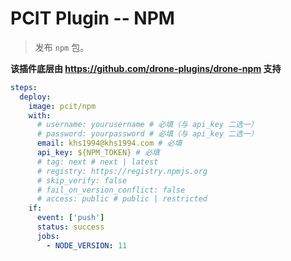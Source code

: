 # PCIT Plugin -- NPM

> 发布 `npm` 包。

**该插件底层由 https://github.com/drone-plugins/drone-npm 支持**

```yaml
steps:
  deploy:
    image: pcit/npm
    with:
      # username: yourusername # 必填（与 api_key 二选一）
      # password: yourpassword # 必填（与 api_key 二选一）
      email: khs1994@khs1994.com # 必填
      api_key: ${NPM_TOKEN} # 必填
      # tag: next # next | latest
      # registry: https://registry.npmjs.org
      # skip_verify: false
      # fail_on_version_conflict: false
      # access: public # public | restricted
    if:
      event: ['push']
      status: success
      jobs:
        - NODE_VERSION: 11
```
